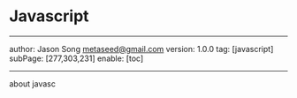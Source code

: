 # Javascript
---
author: Jason Song <metaseed@gmail.com>
version: 1.0.0
tag: [javascript]
subPage: [277,303,231]
enable: [toc]

---
about javasc